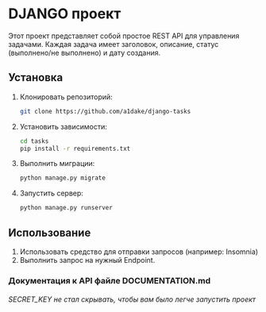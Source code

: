 # DJANGO проект

Этот проект представляет собой простое REST API для управления задачами. Каждая задача имеет заголовок, описание, статус (выполнено/не выполнено) и дату создания.

## Установка

1. Клонировать репозиторий:

   ```bash
   git clone https://github.com/a1dake/django-tasks

2. Установить зависимости:
    ```bash
    cd tasks
    pip install -r requirements.txt
   
3. Выполнить миграции:
    ```bash
    python manage.py migrate
4. Запустить сервер:
    ```bash
   python manage.py runserver

## Использование
   
1. Использовать средство для отправки запросов (например: Insomnia)
2. Выполнить запрос на нужный Endpoint.

### Документация к API  файле DOCUMENTATION.md

###### SECRET_KEY не стал скрывать, чтобы вам было легче запустить проект
